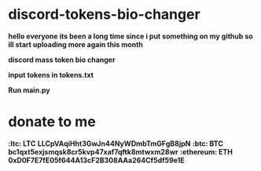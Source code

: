 # discord-tokens-bio-changer

**hello everyone its been a long time since i put something on my github so ill start uploading more again this month**

**discord mass token bio changer**

**input tokens in tokens.txt**

**Run main.py**

# donate to me

**:ltc: LTC**
**LLCpVAqiHht3GwJn44NyWDmbTmGFgB8jpN**
**:btc: BTC**
**bc1qxt5exjsmqsk8cr5kvp47xaf7qftk8mtwxm28wr**
**:ethereum: ETH**
**0xD0F7E7fE05f644A13cF2B308AAa264Cf5df59e1E**
